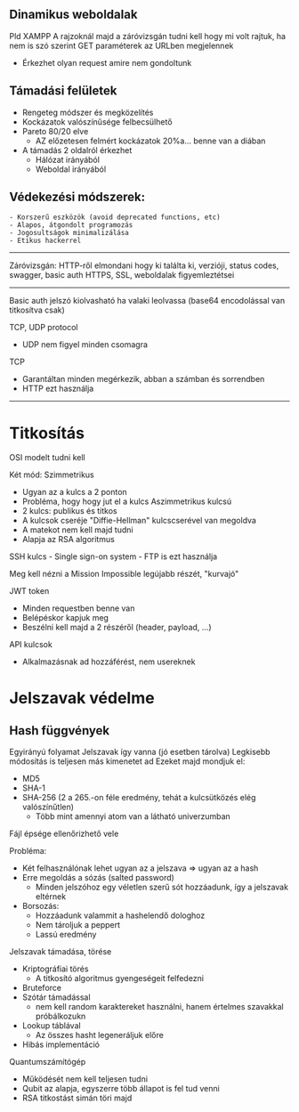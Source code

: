 ## Dinamikus weboldalak
Pld XAMPP
A rajzoknál majd a záróvizsgán tudni kell hogy mi volt rajtuk, ha nem is szó szerint
GET paraméterek az URLben megjelennek
- Érkezhet olyan request amire nem gondoltunk

## Támadási felületek
- Rengeteg módszer és megközelítés
- Kockázatok valószínűsége felbecsülhető
- Pareto 80/20 elve
	- AZ előzetesen felmért kockázatok 20%a... benne van a diában
- A támadás 2 oldalról érkezhet
	- Hálózat irányából
	- Weboldal irányából
## Védekezési módszerek:
	- Korszerű eszközök (avoid deprecated functions, etc)
	- Alapos, átgondolt programozás
	- Jogosultságok minimalizálása
	- Etikus hackerrel

_____
Záróvizsgán:
HTTP-ről elmondani hogy ki találta ki, verzióji, status codes, swagger, basic auth
HTTPS, SSL, weboldalak figyemleztétsei
_____

Basic auth jelszó kiolvasható ha valaki leolvassa (base64 encodolással van titkosítva csak)

TCP, UDP protocol
- UDP nem figyel minden csomagra

TCP
- Garantáltan minden megérkezik, abban a számban és sorrendben
- HTTP ezt használja

____
# Titkosítás
OSI modelt tudni kell

Két mód:
Szimmetrikus
- Ugyan az a kulcs a 2 ponton
- Probléma, hogy hogy jut el a kulcs
Aszimmetrikus kulcsú
- 2 kulcs: publikus és titkos
- A kulcsok cseréje "Diffie-Hellman" kulcscserével van megoldva
- A matekot nem kell majd tudni
- Alapja az RSA algoritmus

SSH kulcs
	- Single sign-on system
	- FTP is ezt használja

Meg kell nézni a Mission Impossible legújabb részét, "kurvajó"


JWT token
- Minden requestben benne van
- Belépéskor kapjuk meg
- Beszélni kell majd a 2 részéről (header, payload, ...)

API kulcsok
- Alkalmazásnak ad hozzáférést, nem usereknek
# Jelszavak védelme
## Hash függvények
Egyirányú folyamat
Jelszavak így vanna (jó esetben tárolva)
Legkisebb módosítás is teljesen más kimenetet ad
Ezeket majd mondjuk el:
- MD5
- SHA-1
- SHA-256 (2 a 265.-on féle eredmény, tehát a kulcsütközés elég valószínűtlen)
	- Több mint amennyi atom van a látható univerzumban

Fájl épsége ellenőrizhető vele


Probléma:
- Két felhasználónak lehet ugyan az a jelszava => ugyan az a hash
- Erre megoldás a sózás (salted password)
	- Minden jelszóhoz egy véletlen szerű sót hozzáadunk, így a jelszavak eltérnek
- Borsozás:
	- Hozzáadunk valammit a hashelendő dologhoz
	- Nem tároljuk a peppert
	- Lassú eredmény

Jelszavak támadása, törése
- Kriptográfiai törés
	- A titkosító algoritmus gyengeségeit felfedezni
- Bruteforce
- Szótár támadással
	- nem kell random karaktereket használni, hanem értelmes szavakkal próbálkozukn
- Lookup táblával
	- Az összes hasht legeneráljuk előre
- Hibás implementáció

Quantumszámítógép
- Működését nem kell teljesen tudni
- Qubit az alapja, egyszerre több állapot is fel tud venni
- RSA titkostást simán töri majd